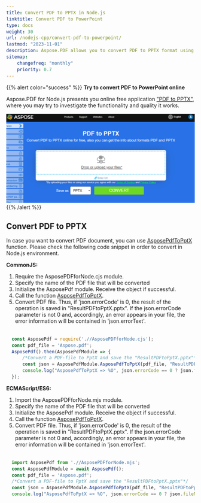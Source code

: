 ```yaml
---
title: Convert PDF to PPTX in Node.js
linktitle: Convert PDF to PowerPoint
type: docs
weight: 30
url: /nodejs-cpp/convert-pdf-to-powerpoint/
lastmod: "2023-11-01"
description: Aspose.PDF allows you to convert PDF to PPTX format using Node.js directly in the Node.js environment.
sitemap:
    changefreq: "monthly"
    priority: 0.7
---
```


{{% alert color="success" %}}
**Try to convert PDF to PowerPoint online**

Aspose.PDF for Node.js presents you online free application ["PDF to PPTX"](https://products.aspose.app/pdf/conversion/pdf-to-pptx), where you may try to investigate the functionality and quality it works.

[![Aspose.PDF Convertion PDF to PPTX with Free App](pdf_to_pptx.png)](https://products.aspose.app/pdf/conversion/pdf-to-pptx)
{{% /alert %}}

## Convert PDF to PPTX

In case you want to convert PDF document, you can use [AsposePdfToPptX](https://reference.aspose.com/pdf/nodejs-cpp/convert/asposepdftopptx/) function. 
Please check the following code snippet in order to convert in Node.js environment.

**CommonJS:**

1. Require the AsposePDFforNode.cjs module.
1. Specify the name of the PDF file that will be converted
1. Initialize the AsposePdf module. Receive the object if successful.
1. Call the function [AsposePdfToPptX](https://reference.aspose.com/pdf/nodejs-cpp/convert/asposepdftopptx/).
1. Convert PDF file. Thus, if 'json.errorCode' is 0, the result of the operation is saved in "ResultPDFtoPptX.pptx". If the json.errorCode parameter is not 0 and, accordingly, an error appears in your file, the error information will be contained in 'json.errorText'.

```js

  const AsposePdf = require('.//AsposePDFforNode.cjs');
  const pdf_file = 'Aspose.pdf';
  AsposePdf().then(AsposePdfModule => {
      /*Convert a PDF-file to PptX and save the "ResultPDFtoPptX.pptx"*/
      const json = AsposePdfModule.AsposePdfToPptX(pdf_file, "ResultPDFtoPptX.pptx");
      console.log("AsposePdfToPptX => %O", json.errorCode == 0 ? json.fileNameResult : json.errorText);
  });
```

**ECMAScript/ES6:**

1. Import the AsposePDFforNode.mjs module.
1. Specify the name of the PDF file that will be converted
1. Initialize the AsposePdf module. Receive the object if successful.
1. Call the function [AsposePdfToPptX](https://reference.aspose.com/pdf/nodejs-cpp/convert/asposepdftopptx/).
1. Convert PDF file. Thus, if 'json.errorCode' is 0, the result of the operation is saved in "ResultPDFtoPptX.pptx". If the json.errorCode parameter is not 0 and, accordingly, an error appears in your file, the error information will be contained in 'json.errorText'.

```js

  import AsposePdf from './/AsposePDFforNode.mjs';
  const AsposePdfModule = await AsposePdf();
  const pdf_file = 'Aspose.pdf';
  /*Convert a PDF-file to PptX and save the "ResultPDFtoPptX.pptx"*/
  const json = AsposePdfModule.AsposePdfToPptX(pdf_file, "ResultPDFtoPptX.pptx");
  console.log("AsposePdfToPptX => %O", json.errorCode == 0 ? json.fileNameResult : json.errorText);
```